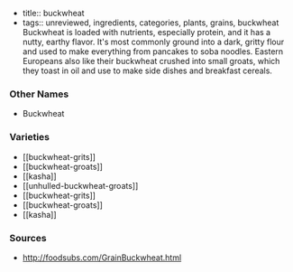- title:: buckwheat
- tags:: unreviewed, ingredients, categories, plants, grains, buckwheat
Buckwheat is loaded with nutrients, especially protein, and it has a nutty, earthy flavor. It's most commonly ground into a dark, gritty flour and used to make everything from pancakes to soba noodles. Eastern Europeans also like their buckwheat crushed into small groats, which they toast in oil and use to make side dishes and breakfast cereals.

### Other Names

* Buckwheat

### Varieties

* [[buckwheat-grits]]
* [[buckwheat-groats]]
* [[kasha]]
* [[unhulled-buckwheat-groats]]
* [[buckwheat-grits]]
* [[buckwheat-groats]]
* [[kasha]]

### Sources
* http://foodsubs.com/GrainBuckwheat.html
